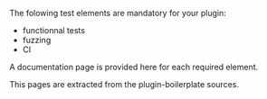 The folowing test elements are mandatory for your plugin:

- functionnal tests
- fuzzing
- CI

A documentation page is provided here for each required element.

This pages are extracted from the plugin-boilerplate sources.
